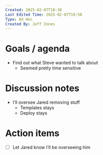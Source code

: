 ```yaml
---
Created: 2025-02-07T10:30
Last Edited Time: 2025-02-07T10:58
Type: Ad Hoc
Created By: Jeff Innes
---
```

# Goals / agenda

- Find out what Steve wanted to talk about
    - Seemed pretty time sensitive

# Discussion notes

- I’ll oversee Jared removing stuff
    - Templates stays
    - Deploy stays
    

# Action items

- [ ] Let Jared know I’ll be overseeing him